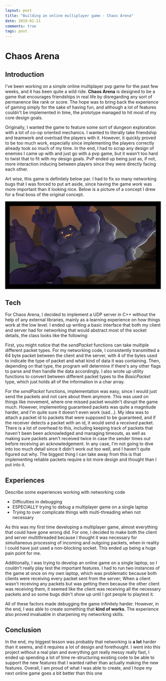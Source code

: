 ```yaml
---
layout: post
title: "Building an online multiplayer game - Chaos Arena"
date: 2019-01-21
comments: true
tags: post
---
```


# Chaos Arena

## Introduction

I've been working on a simple online multiplayer pvp game for the past few weeks, and it has been quite a wild ride. **Chaos Arena** is designed to be a game that encourages friendships in real life by disregarding any sort of permanence like rank or score. The hope was to bring back the experience of gaming simply for the sake of having fun, and although a lot of features couldn't be implemented in time, the prototype managed to hit most of my core design goals.

Originally, I wanted the game to feature some sort of dungeon exploration with a lot of co-op oriented mechanics. I wanted to literally take friendship and teamwork and overload the players with it. However, it quickly proved to be too much work, especially since implementing the players correctly already took so much of my time. In the end, I had to scrap any design of enemies I came up with and just go with a pvp game, but it wasn't too hard to twist that to fit with my design goals. PvP ended up being just as, if not, more interaction inducing between players since they were directly facing each other.

Art wise, this game is definitely below par. I had to fix so many networking bugs that I was forced to put art aside, since having the game *work* was more important than it looking nice. Below is a picture of a concept I drew for a final boss of the original concept.

![Some concept art](/assets/posts/chaos_arena_concept.png)

## Tech

For Chaos Arena, I decided to implement a UDP server in C++ without the help of any external libraries, mainly as a learning experience on how things work at the low level. I ended up writing a basic interface that both my client and server had for networking that would abstract most of the socket details, the class looks like the following:

<script src="https://gist.github.com/ianw3214/89cc1a7534b9601d144bbf18e6934930.js"></script>

First, you might notice that the *sendPacket* functions can take multiple different packet types. For my networking code, I consistently transmitted a 64 byte packet between the client and the server, with 4 of the bytes used to indicate the type of packet and what kind of data it was containing. Then, depending on that type, the program will determine if there's any other flags to parse and then handle the data accordingly. I also wrote up utility functions to convert between different packet types to the *BasicPacket* type, which just holds all of the information in a char array.

For the *sendPacket* functions, implementation was easy, since I would just send the packets and not care about them anymore. This was used on things like movement, where one missed packet wouldn't disrupt the game much. However, implementing guaranteed packets was quite a magnitude harder, and I'm quite sure it doesn't even work (sad...). My idea was to attach a packet id to packets that were supposed to be guaranteed, and if the receiver detects a packet with an id, it would send a *received* packet. There is a lot of overhead to this, including keeping track of packets that haven't been been acknowledged and managing timeouts, as well as making sure packets aren't received twice in case the sender times out before receiving an acknowledgement. In any case, I'm not going to dive into too much detail since it didn't work out too well, and I haven't quite figured out why. The biggest thing I can take away from this is that implementing reliable packets require a lot more design and thought than I put into it.

## Experiences

Describe some experiences working with networking code

- Difficulties in debugging
- ESPECIALLY trying to debug a multiplayer game on a single laptop
- Trying to over complicate things with multi-threading when not necessary

As this was my first time developing a multiplayer game, almost everything that could have gone wrong did. For one, I decided to make both the client and server multithreaded because I thought it was necessary for simultaneous processing of incoming and outgoing packets, when in reality I could have just used a non-blocking socket. This ended up being a huge pain point for me.

Additionally, I was trying to develop an online game on a single laptop, so I couldn't really play test the important features. I had to run two instances of the game at once on my own laptop, which was problematic because both clients were receiving every packet sent from the server; When a client wasn't receiving any packets but was getting them because the other client was receiving them, it seemed like the client was receiving all the necessary packets and so some bugs didn't show up until I got people to playtest it.

All of these factors made debugging the game infinitely harder. However, in the end, I was able to create something that **kind of works**. The experience also proved invaluable in sharpening my networking skills.

## Conclusion

In the end, my biggest lesson was probably that networking is **a lot** harder than it seems, and it requires a lot of design and forethought. I went into this project without a real plan and everything got really messy really fast, I ended up spending a lot of time re-structuring existing code to be able to support the new features that I wanted rather than actually making the new features. Overall, I am proud of what I was able to create, and I hope my next online game goes a bit better than this one